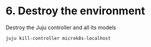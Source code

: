 # 6. Destroy the environment

Destroy the Juju controller and all its models

```console
juju kill-controller microk8s-localhost
```
